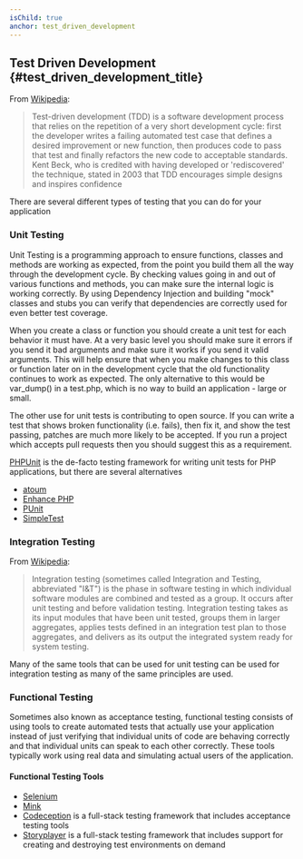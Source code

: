 ```yaml
---
isChild: true
anchor: test_driven_development
---
```


## Test Driven Development {#test_driven_development_title}

From [Wikipedia](http://en.wikipedia.org/wiki/Test-driven_development):

> Test-driven development (TDD) is a software development process that relies on the repetition of a very short development cycle: first the developer writes a failing automated test case that defines a desired improvement or new function, then produces code to pass that test and finally refactors the new code to acceptable standards. Kent Beck, who is credited with having developed or 'rediscovered' the technique, stated in 2003 that TDD encourages simple designs and inspires confidence

There are several different types of testing that you can do for your application

### Unit Testing

Unit Testing is a programming approach to ensure functions, classes and methods are working as
expected, from the point you build them all the way through the development cycle. By checking
values going in and out of various functions and methods, you can make sure the internal logic is
working correctly. By using Dependency Injection and building "mock" classes and stubs you can verify that dependencies are correctly used for even better test coverage.

When you create a class or function you should create a unit test for each behavior it must have. At a very basic level you should
make sure it errors if you send it bad arguments and make sure it works if you send it valid arguments.
This will help ensure that when you make changes to this class or function later on in the development
cycle that the old functionality continues to work as expected. The only alternative to this would be
var_dump() in a test.php, which is no way to build an application - large or small.

The other use for unit tests is contributing to open source. If you can write a test that shows broken
functionality (i.e. fails), then fix it, and show the test passing, patches are much more likely to be accepted. If
you run a project which accepts pull requests then you should suggest this as a requirement.

[PHPUnit](http://phpunit.de) is the de-facto testing framework for writing unit tests for PHP
applications, but there are several alternatives

* [atoum](https://github.com/atoum/atoum)
* [Enhance PHP](https://github.com/Enhance-PHP/Enhance-PHP)
* [PUnit](http://punit.smf.me.uk/)
* [SimpleTest](http://simpletest.org)


### Integration Testing

From [Wikipedia](http://en.wikipedia.org/wiki/Integration_testing):

> Integration testing (sometimes called Integration and Testing, abbreviated "I&T") is the phase in software testing in which individual software modules are combined and tested as a group. It occurs after unit testing and before validation testing. Integration testing takes as its input modules that have been unit tested, groups them in larger aggregates, applies tests defined in an integration test plan to those aggregates, and delivers as its output the integrated system ready for system testing.

Many of the same tools that can be used for unit testing can be used for integration testing as many
of the same principles are used.

### Functional Testing

Sometimes also known as acceptance testing, functional testing consists of using tools to create automated
tests that actually use your application instead of just verifying that individual units of code are behaving
correctly and that individual units can speak to each other correctly. These tools typically work using real
data and simulating actual users of the application.

#### Functional Testing Tools

* [Selenium](http://seleniumhq.com)
* [Mink](http://mink.behat.org)
* [Codeception](http://codeception.com) is a full-stack testing framework that includes acceptance testing tools
* [Storyplayer](http://datasift.github.io/storyplayer) is a full-stack testing framework that includes support for creating and destroying test environments on demand
